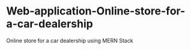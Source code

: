 # Web-application-Online-store-for-a-car-dealership
Online store for a car dealership using MERN Stack

